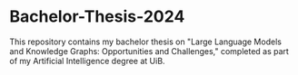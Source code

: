 # Bachelor-Thesis-2024
This repository contains my bachelor thesis on "Large Language Models and Knowledge Graphs: Opportunities and Challenges," completed as part of my Artificial Intelligence degree at UiB.
